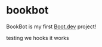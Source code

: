 # bookbot

BookBot is my first [Boot.dev](https://www.boot.dev) project!

testing we hooks <here>
it works
